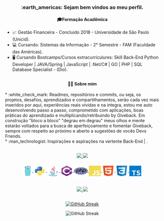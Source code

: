            
   <div align="center">
   <h3>​:earth_americas:  Sejam bem vindos ao meu perfil.</h3>
    <h4> 🎓Formação Acadêmica </h4>
   <div align="left">
    
   - :chart_with_upwards_trend: Gestão Financeira - Concluido 2018 - Universidade de São Paulo (Unicid).
   - :computer: Cursando: Sistemas da Informação - 2° Semestre - FAM (Faculdade das Américas).
   - :desktop_computer: Cursando Bootcamps/Cursos extracurriculures: Skill Back-End Python Developer | JAVA/Spring | JavaScript | .Net/C# | GO | PHP | SQL Database     Specialist - (Dio).
   ##
  <div align="center"> 
  <h4>👩‍💻 Sobre mim</h4>
  <div align="left">
   ° :white_check_mark:  Readmes, repositórios e commits, ou seja, os projetos, desafios, aprendizados e compartilhamentos, serão cada vez mais inseridos por aqui, experiências reais vividas e na integra, estou me auto desenvolvendo passo a passo, comprometido com aplicações, boas práticas do aprendizado e multiplicando/retribuindo by Giveback. Em construção "bloco a bloco" "degrau em degrau" meus olhos e mente estarão voltados para a busca de aperfeiçoamento e fomentar Giveback, sempre com respeito ao próximo e aberto a sugestões de vocês Devs Friends.
  <div align="left">
    ° :man_technologist:  Inspirações e aspirações na vertente Back-End | . 
             
  ##
<div align="center">
<p>
<div align="center">
<div align="center">
  <a href="https://github.com/ARLY-LC-JUNIOR">
  <img height="175em" src="https://github-readme-stats.vercel.app/api?username=ARLY-LC-JUNIOR&show_icons=true&theme=vue-dark&show&include_all_commits=true&count_private=true"/>
  <img height="175em" src="https://github-readme-stats.vercel.app/api/top-langs/?username=ARLY-LC-JUNIOR&layout=compact&langs_count=7&theme=vue-dark&show"/>
</div>

 <div>
</div>
<div style="display: inline_block"><br>
<img align="center" alt="ARLY-Go" height="35" width="30" src="https://raw.githubusercontent.com/devicons/devicon/master/icons/go/go-original.svg">
<img align="center" alt="ARLY-Python" height="35" width="40" src="https://raw.githubusercontent.com/devicons/devicon/master/icons/python/python-original.svg">
<img align="center" alt="ARLY-java" height="35" width="40" src="https://raw.githubusercontent.com/devicons/devicon/master/icons/java/java-original.svg">
<img align="center" alt="ARLY-Csharp" height="35" width="40" src="https://raw.githubusercontent.com/devicons/devicon/master/icons/csharp/csharp-original.svg">
<img align="center" alt="ARLY-PHP" height="45" width="45" src="https://raw.githubusercontent.com/devicons/devicon/master/icons/php/php-original.svg">
<img align="center" alt="ARLY-Js" height="35" width="40"src="https://raw.githubusercontent.com/devicons/devicon/master/icons/javascript/javascript-plain.svg">
<img align="center" alt="ARLY-HTML" height="35" width="40" src="https://raw.githubusercontent.com/devicons/devicon/master/icons/html5/html5-original.svg">
<img align="center" alt="ARLY-CSS" height="35" width="40" src="https://raw.githubusercontent.com/devicons/devicon/master/icons/css3/css3-original.svg">
<img align="center" alt="ARLY-Ts" height="35" width="40" src="https://raw.githubusercontent.com/devicons/devicon/master/icons/typescript/typescript-plain.svg">

##
<a href = "mailto:arly.lcj@gmail.com"><img src="https://img.shields.io/badge/-Gmail-%23333?style=for-the-badge&logo=gmail&logoColor=blue" destino ="_blank">
<a href="https://www.linkedin.com/in/arly-júnior-a2ab49182" target="_blank"><img src="https://img.shields.io/badge/-LinkedIn-%230077B5?style=for-the-badge&logo=linkedin&logoColor=white" target="_blank"></a> 
</a>
##
[![GitHub Streak](https://streak-stats.demolab.com?user=ARLY-LC-JUNIOR&theme=vue-dark&hide_border=falso&border_radius=5.7&locale=pt-br&date_format=j%2Fn%5B%2FY%5D&mode=daily)](https://git.io/streak-stats)

![GitHub Streak](https://streak-stats.demolab.com?user=ARLY-LC-JUNIOR&theme=vue-dark&hide_border=falso&border_radius=4.7&locale=pt-br&date_format=j%2Fn%5B%2FY%5D)
